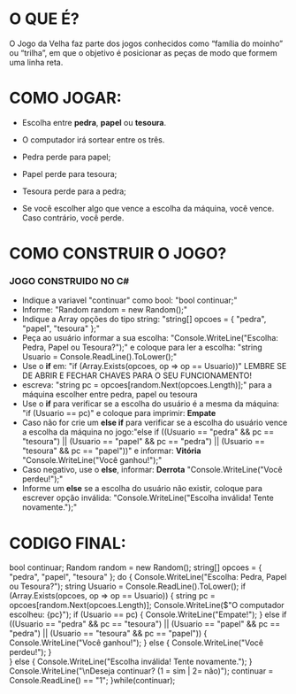 # O QUE É?

O Jogo da Velha faz parte dos jogos conhecidos como “família do moinho” ou “trilha”, em que o objetivo é posicionar as peças de modo que formem uma linha reta.

# COMO JOGAR:

- Escolha entre **pedra**, **papel** ou **tesoura**.
- O computador irá sortear entre os três.

- Pedra perde para papel;
- Papel perde para tesoura;
- Tesoura perde para a pedra;

- Se você escolher algo que vence a escolha da máquina, você vence. Caso contrário, você perde.

# COMO CONSTRUIR O JOGO?

### JOGO CONSTRUIDO NO C#

- Indique a variavel "continuar" como bool: "bool continuar;"
- Informe: "Random random = new Random();"
- Indique a Array opções do tipo string: "string[] opcoes = { "pedra", "papel", "tesoura" };"
- Peça ao usuário informar a sua escolha: "Console.WriteLine("Escolha: Pedra, Papel ou Tesoura?");" e coloque para ler a escolha: "string Usuario = Console.ReadLine().ToLower();"
- Use o __if__ em: "if (Array.Exists(opcoes, op => op == Usuario))" LEMBRE SE DE ABRIR E FECHAR CHAVES PARA O SEU FUNCIONAMENTO!
- escreva: "string pc = opcoes[random.Next(opcoes.Length)];" para a máquina escolher entre pedra, papel ou tesoura
- Use o __if__ para verificar se a escolha do usuário é a mesma da máquina: "if (Usuario == pc)" e coloque para imprimir: **Empate**
- Caso não for crie um __else if__ para verificar se a escolha do usuário vence a escolha da máquina no jogo:"else if ((Usuario == "pedra" && pc == "tesoura") || (Usuario == "papel" && pc == "pedra") || (Usuario == "tesoura" && pc == "papel"))" e informar: **Vitória** "Console.WriteLine("Você ganhou!");"
- Caso negativo, use o __else__, informar: **Derrota** "Console.WriteLine("Você perdeu!");"
- Informe um __else__ se a escolha do usuário não existir, coloque para escrever opção inválida: "Console.WriteLine("Escolha inválida! Tente novamente.");"

# CODIGO FINAL:

bool continuar;
Random random = new Random();
string[] opcoes = { "pedra", "papel", "tesoura" };
do
{
Console.WriteLine("Escolha: Pedra, Papel ou Tesoura?");
string Usuario = Console.ReadLine().ToLower();
if (Array.Exists(opcoes, op => op == Usuario))
    {
    string pc = opcoes[random.Next(opcoes.Length)];
    Console.WriteLine($"O computador escolheu: {pc}");
    if (Usuario == pc)
	    {
            Console.WriteLine("Empate!");
		}
        else if ((Usuario == "pedra" && pc == "tesoura") || (Usuario == "papel" && pc == "pedra") || (Usuario == "tesoura" && pc == "papel"))
		{
           Console.WriteLine("Você ganhou!");
	    }
        else
	    {
            Console.WriteLine("Você perdeu!");
		}	
    }
    else
    {
        Console.WriteLine("Escolha inválida! Tente novamente.");
    }
	Console.WriteLine("\nDeseja continuar? (1 = sim | 2= não)");
	continuar = Console.ReadLine() == "1";
}while(continuar);
    

